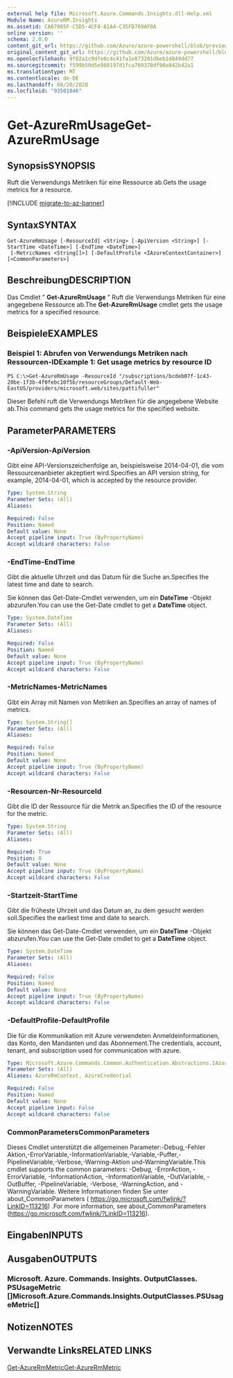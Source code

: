 ```yaml
---
external help file: Microsoft.Azure.Commands.Insights.dll-Help.xml
Module Name: AzureRM.Insights
ms.assetid: CA67985F-C5D5-4CF4-81A4-C35FD769AF0A
online version: ''
schema: 2.0.0
content_git_url: https://github.com/Azure/azure-powershell/blob/preview/src/ResourceManager/Insights/Commands.Insights/help/Get-AzureRmUsage.md
original_content_git_url: https://github.com/Azure/azure-powershell/blob/preview/src/ResourceManager/Insights/Commands.Insights/help/Get-AzureRmUsage.md
ms.openlocfilehash: 9f02a1c9dfe0c4c41fa1e873201dbeb1d849dd77
ms.sourcegitcommit: f599b50d5e980197d1fca769378df90a842b42a1
ms.translationtype: MT
ms.contentlocale: de-DE
ms.lasthandoff: 08/20/2020
ms.locfileid: "93501846"
---
```

# <span data-ttu-id="50fec-101">Get-AzureRmUsage</span><span class="sxs-lookup"><span data-stu-id="50fec-101">Get-AzureRmUsage</span></span>

## <span data-ttu-id="50fec-102">Synopsis</span><span class="sxs-lookup"><span data-stu-id="50fec-102">SYNOPSIS</span></span>
<span data-ttu-id="50fec-103">Ruft die Verwendungs Metriken für eine Ressource ab.</span><span class="sxs-lookup"><span data-stu-id="50fec-103">Gets the usage metrics for a resource.</span></span>

[!INCLUDE [migrate-to-az-banner](../../includes/migrate-to-az-banner.md)]

## <span data-ttu-id="50fec-104">Syntax</span><span class="sxs-lookup"><span data-stu-id="50fec-104">SYNTAX</span></span>

```
Get-AzureRmUsage [-ResourceId] <String> [-ApiVersion <String>] [-StartTime <DateTime>] [-EndTime <DateTime>]
 [-MetricNames <String[]>] [-DefaultProfile <IAzureContextContainer>] [<CommonParameters>]
```

## <span data-ttu-id="50fec-105">Beschreibung</span><span class="sxs-lookup"><span data-stu-id="50fec-105">DESCRIPTION</span></span>
<span data-ttu-id="50fec-106">Das Cmdlet " **Get-AzureRmUsage** " Ruft die Verwendungs Metriken für eine angegebene Ressource ab.</span><span class="sxs-lookup"><span data-stu-id="50fec-106">The **Get-AzureRmUsage** cmdlet gets the usage metrics for a specified resource.</span></span>

## <span data-ttu-id="50fec-107">Beispiele</span><span class="sxs-lookup"><span data-stu-id="50fec-107">EXAMPLES</span></span>

### <span data-ttu-id="50fec-108">Beispiel 1: Abrufen von Verwendungs Metriken nach Ressourcen-ID</span><span class="sxs-lookup"><span data-stu-id="50fec-108">Example 1: Get usage metrics by resource ID</span></span>
```
PS C:\>Get-AzureRmUsage -ResourceId "/subscriptions/bcdeb07f-1c43-20be-1f3b-4f0febc10f5b/resourceGroups/Default-Web-EastUS/providers/microsoft.web/sites/pattifuller"
```

<span data-ttu-id="50fec-109">Dieser Befehl ruft die Verwendungs Metriken für die angegebene Website ab.</span><span class="sxs-lookup"><span data-stu-id="50fec-109">This command gets the usage metrics for the specified website.</span></span>

## <span data-ttu-id="50fec-110">Parameter</span><span class="sxs-lookup"><span data-stu-id="50fec-110">PARAMETERS</span></span>

### <span data-ttu-id="50fec-111">-ApiVersion</span><span class="sxs-lookup"><span data-stu-id="50fec-111">-ApiVersion</span></span>
<span data-ttu-id="50fec-112">Gibt eine API-Versionszeichenfolge an, beispielsweise 2014-04-01, die vom Ressourcenanbieter akzeptiert wird.</span><span class="sxs-lookup"><span data-stu-id="50fec-112">Specifies an API version string, for example, 2014-04-01, which is accepted by the resource provider.</span></span>

```yaml
Type: System.String
Parameter Sets: (All)
Aliases: 

Required: False
Position: Named
Default value: None
Accept pipeline input: True (ByPropertyName)
Accept wildcard characters: False
```

### <span data-ttu-id="50fec-113">-EndTime</span><span class="sxs-lookup"><span data-stu-id="50fec-113">-EndTime</span></span>
<span data-ttu-id="50fec-114">Gibt die aktuelle Uhrzeit und das Datum für die Suche an.</span><span class="sxs-lookup"><span data-stu-id="50fec-114">Specifies the latest time and date to search.</span></span>

<span data-ttu-id="50fec-115">Sie können das Get-Date-Cmdlet verwenden, um ein **DateTime** -Objekt abzurufen.</span><span class="sxs-lookup"><span data-stu-id="50fec-115">You can use the Get-Date cmdlet to get a **DateTime** object.</span></span>

```yaml
Type: System.DateTime
Parameter Sets: (All)
Aliases: 

Required: False
Position: Named
Default value: None
Accept pipeline input: True (ByPropertyName)
Accept wildcard characters: False
```

### <span data-ttu-id="50fec-116">-MetricNames</span><span class="sxs-lookup"><span data-stu-id="50fec-116">-MetricNames</span></span>
<span data-ttu-id="50fec-117">Gibt ein Array mit Namen von Metriken an.</span><span class="sxs-lookup"><span data-stu-id="50fec-117">Specifies an array of names of metrics.</span></span>

```yaml
Type: System.String[]
Parameter Sets: (All)
Aliases: 

Required: False
Position: Named
Default value: None
Accept pipeline input: True (ByPropertyName)
Accept wildcard characters: False
```

### <span data-ttu-id="50fec-118">-Resourcen-Nr</span><span class="sxs-lookup"><span data-stu-id="50fec-118">-ResourceId</span></span>
<span data-ttu-id="50fec-119">Gibt die ID der Ressource für die Metrik an.</span><span class="sxs-lookup"><span data-stu-id="50fec-119">Specifies the ID of the resource for the metric.</span></span>

```yaml
Type: System.String
Parameter Sets: (All)
Aliases: 

Required: True
Position: 0
Default value: None
Accept pipeline input: True (ByPropertyName)
Accept wildcard characters: False
```

### <span data-ttu-id="50fec-120">-Startzeit</span><span class="sxs-lookup"><span data-stu-id="50fec-120">-StartTime</span></span>
<span data-ttu-id="50fec-121">Gibt die früheste Uhrzeit und das Datum an, zu dem gesucht werden soll.</span><span class="sxs-lookup"><span data-stu-id="50fec-121">Specifies the earliest time and date to search.</span></span>

<span data-ttu-id="50fec-122">Sie können das Get-Date-Cmdlet verwenden, um ein **DateTime** -Objekt abzurufen.</span><span class="sxs-lookup"><span data-stu-id="50fec-122">You can use the Get-Date cmdlet to get a **DateTime** object.</span></span>

```yaml
Type: System.DateTime
Parameter Sets: (All)
Aliases: 

Required: False
Position: Named
Default value: None
Accept pipeline input: True (ByPropertyName)
Accept wildcard characters: False
```

### <span data-ttu-id="50fec-123">-DefaultProfile</span><span class="sxs-lookup"><span data-stu-id="50fec-123">-DefaultProfile</span></span>
<span data-ttu-id="50fec-124">Die für die Kommunikation mit Azure verwendeten Anmeldeinformationen, das Konto, den Mandanten und das Abonnement.</span><span class="sxs-lookup"><span data-stu-id="50fec-124">The credentials, account, tenant, and subscription used for communication with azure.</span></span>

```yaml
Type: Microsoft.Azure.Commands.Common.Authentication.Abstractions.IAzureContextContainer
Parameter Sets: (All)
Aliases: AzureRmContext, AzureCredential

Required: False
Position: Named
Default value: None
Accept pipeline input: False
Accept wildcard characters: False
```

### <span data-ttu-id="50fec-125">CommonParameters</span><span class="sxs-lookup"><span data-stu-id="50fec-125">CommonParameters</span></span>
<span data-ttu-id="50fec-126">Dieses Cmdlet unterstützt die allgemeinen Parameter:-Debug,-Fehler Aktion,-ErrorVariable,-InformationVariable,-Variable,-Puffer,-PipelineVariable,-Verbose,-Warning-Aktion und-WarningVariable.</span><span class="sxs-lookup"><span data-stu-id="50fec-126">This cmdlet supports the common parameters: -Debug, -ErrorAction, -ErrorVariable, -InformationAction, -InformationVariable, -OutVariable, -OutBuffer, -PipelineVariable, -Verbose, -WarningAction, and -WarningVariable.</span></span> <span data-ttu-id="50fec-127">Weitere Informationen finden Sie unter about_CommonParameters ( https://go.microsoft.com/fwlink/?LinkID=113216) .</span><span class="sxs-lookup"><span data-stu-id="50fec-127">For more information, see about_CommonParameters (https://go.microsoft.com/fwlink/?LinkID=113216).</span></span>

## <span data-ttu-id="50fec-128">Eingaben</span><span class="sxs-lookup"><span data-stu-id="50fec-128">INPUTS</span></span>

## <span data-ttu-id="50fec-129">Ausgaben</span><span class="sxs-lookup"><span data-stu-id="50fec-129">OUTPUTS</span></span>

### <span data-ttu-id="50fec-130">Microsoft. Azure. Commands. Insights. OutputClasses. PSUsageMetric []</span><span class="sxs-lookup"><span data-stu-id="50fec-130">Microsoft.Azure.Commands.Insights.OutputClasses.PSUsageMetric[]</span></span>

## <span data-ttu-id="50fec-131">Notizen</span><span class="sxs-lookup"><span data-stu-id="50fec-131">NOTES</span></span>

## <span data-ttu-id="50fec-132">Verwandte Links</span><span class="sxs-lookup"><span data-stu-id="50fec-132">RELATED LINKS</span></span>

[<span data-ttu-id="50fec-133">Get-AzureRmMetric</span><span class="sxs-lookup"><span data-stu-id="50fec-133">Get-AzureRmMetric</span></span>](./Get-AzureRmMetric.md)


